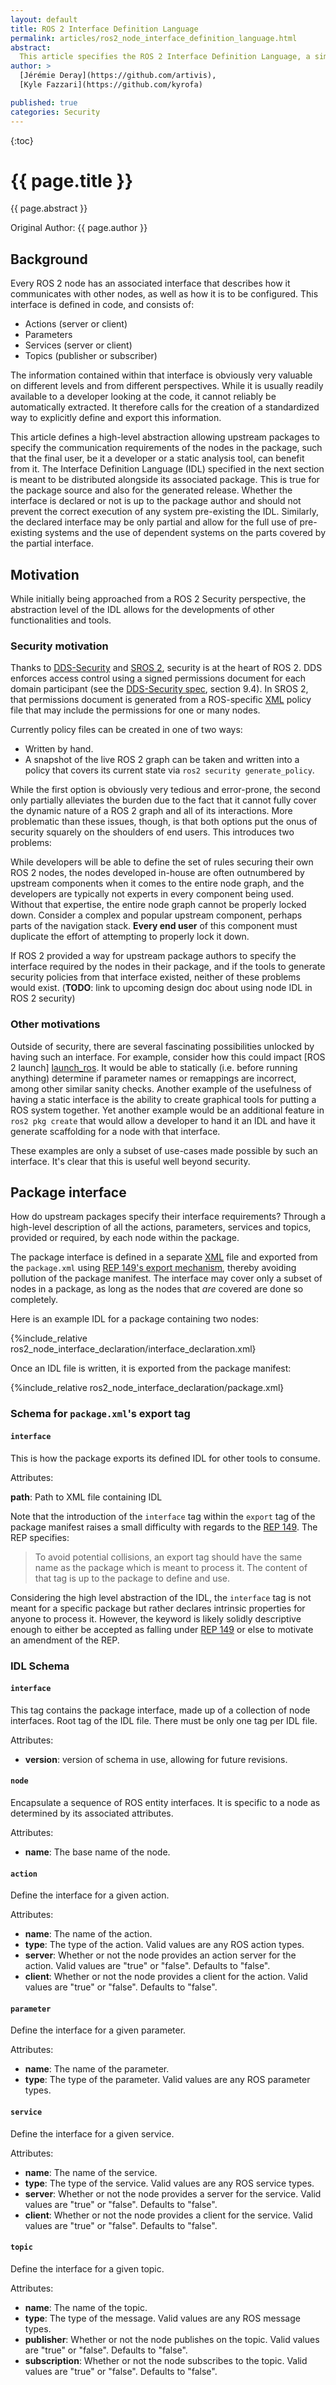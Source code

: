 ```yaml
---
layout: default
title: ROS 2 Interface Definition Language
permalink: articles/ros2_node_interface_definition_language.html
abstract:
  This article specifies the ROS 2 Interface Definition Language, a simple and standardized manner to export the complete interface (action/message/parameter/service) of node(s) in a package.
author: >
  [Jérémie Deray](https://github.com/artivis),
  [Kyle Fazzari](https://github.com/kyrofa)

published: true
categories: Security
---
```


{:toc}


# {{ page.title }}

<div class="abstract" markdown="1">
{{ page.abstract }}
</div>

Original Author: {{ page.author }}


## Background

Every ROS 2 node has an associated interface that describes how it communicates with other nodes, as well as how it is to be configured.
This interface is defined in code, and consists of:

- Actions (server or client)
- Parameters
- Services (server or client)
- Topics (publisher or subscriber)

The information contained within that interface is obviously very valuable on different levels and from different perspectives.
While it is usually readily available to a developer looking at the code, it cannot reliably be automatically extracted.
It therefore calls for the creation of a standardized way to explicitly define and export this information.

This article defines a high-level abstraction allowing upstream packages to specify the communication requirements of the nodes in the package, such that the final user, be it a developer or a static analysis tool, can benefit from it.
The Interface Definition Language (IDL) specified in the next section is meant to be distributed alongside its associated package.
This is true for the package source and also for the generated release. Whether the interface is declared or not is up to the package author and should not prevent the correct execution of any system pre-existing the IDL.
Similarly, the declared interface may be only partial and allow for the full use of pre-existing systems and the use of dependent systems on the parts covered by the partial interface.

## Motivation

While initially being approached from a ROS 2 Security perspective, the abstraction level of the IDL allows for the developments of other functionalities and tools.

### Security motivation

Thanks to [DDS-Security][dds_security] and [SROS 2][sros2_design], security is at the heart of ROS 2.
DDS enforces access control using a signed permissions document for each domain participant (see the [DDS-Security spec][dds_security], section 9.4).
In SROS 2, that permissions document is generated from a ROS-specific [XML][xml_wiki] policy file that may include the permissions for one or many nodes.

Currently policy files can be created in one of two ways:
- Written by hand.
- A snapshot of the live ROS 2 graph can be taken and written into a policy that covers its current state via `ros2 security generate_policy`.

While the first option is obviously very tedious and error-prone, the second only partially alleviates the burden due to the fact that it cannot fully cover the dynamic nature of a ROS 2 graph and all of its interactions.
More problematic than these issues, though, is that both options put the onus of security squarely on the shoulders of end users. This introduces two problems:

While developers will be able to define the set of rules securing their own ROS 2 nodes, the nodes developed in-house are often outnumbered by upstream components when it comes to the entire node graph, and the developers are typically not experts in every component being used.
Without that expertise, the entire node graph cannot be properly locked down.
Consider a complex and popular upstream component, perhaps parts of the navigation stack. **Every end user** of this component must duplicate the effort of attempting to properly lock it down.

If ROS 2 provided a way for upstream package authors to specify the interface required by the nodes in their package, and if the tools to generate security policies from that interface existed, neither of these problems would exist. (**TODO**: link to upcoming design doc about using node IDL in ROS 2 security)

### Other motivations

Outside of security, there are several fascinating possibilities unlocked by having such an interface.
For example, consider how this could impact [ROS 2 launch] [launch_ros]. It would be able to statically (i.e. before running anything) determine if parameter names or remappings are incorrect, among other similar sanity checks.
Another example of the usefulness of having a static interface is the ability to create graphical tools for putting a ROS system together.
Yet another example would be an additional feature in `ros2 pkg create` that would allow a developer to hand it an IDL and have it generate scaffolding for a node with that interface.

These examples are only a subset of use-cases made possible by such an interface.
It's clear that this is useful well beyond security.

## Package interface

How do upstream packages specify their interface requirements?
Through a high-level description of all the actions, parameters, services and topics, provided or required, by each node within the package.

The package interface is defined in a separate [XML][xml_wiki] file and exported from the `package.xml` using [REP 149's export mechanism][rep149_export], thereby avoiding pollution of the package manifest.
The interface may cover only a subset of nodes in a package, as long as the nodes that _are_ covered are done so completely.

Here is an example IDL for a package containing two nodes:

{%include_relative ros2_node_interface_declaration/interface_declaration.xml}

Once an IDL file is written, it is exported from the package manifest:

{%include_relative ros2_node_interface_declaration/package.xml}

### Schema for `package.xml`'s export tag

#### `interface`

This is how the package exports its defined IDL for other tools to consume.

Attributes:

**path**:  Path to XML file containing IDL

Note that the introduction of the `interface` tag within the `export` tag of the package manifest raises a small difficulty with regards to the [REP 149][rep149_export].
The REP specifies:

> To avoid potential collisions, an export tag should have the same name as the package which is meant to process it. The content of that tag is up to the package to define and use.

Considering the high level abstraction of the IDL, the `interface` tag is not meant for a specific package but rather declares intrinsic properties for anyone to process it.
However, the keyword is likely solidly descriptive enough to either be accepted as falling under [REP 149][rep149_export] or else to motivate an amendment of the REP.

### IDL Schema

#### `interface`

This tag contains the package interface, made up of a collection of node interfaces.
Root tag of the IDL file. There must be only one <interface> tag per IDL file.

Attributes:
- **version**: version of schema in use, allowing for future revisions.

#### `node`

Encapsulate a sequence of ROS entity interfaces.
It is specific to a node as determined by its associated attributes.

Attributes:
- **name**: The base name of the node.

#### `action`

Define the interface for a given action.

Attributes:
- **name**: The name of the action.
- **type**: The type of the action.
Valid values are any ROS action types.
- **server**: Whether or not the node provides an action server for the action.
Valid values are "true" or "false". Defaults to "false".
- **client**: Whether or not the node provides a client for the action.
Valid values are "true" or "false". Defaults to "false".

#### `parameter`

Define the interface for a given parameter.

Attributes:
- **name**: The name of the parameter.
- **type**: The type of the parameter.
Valid values are any ROS parameter types.

#### `service`

Define the interface for a given service.

Attributes:
- **name**: The name of the service.
- **type**: The type of the service.
Valid values are any ROS service types.
- **server**: Whether or not the node provides a server for the service.
Valid values are "true" or "false". Defaults to "false".
- **client**: Whether or not the node provides a client for the service.
Valid values are "true" or "false". Defaults to "false".

#### `topic`

Define the interface for a given topic.

Attributes:
- **name**: The name of the topic.
- **type**: The type of the message.
Valid values are any ROS message types.
- **publisher**: Whether or not the node publishes on the topic.
Valid values are "true" or "false". Defaults to "false".
- **subscription**: Whether or not the node subscribes to the topic.
Valid values are "true" or "false". Defaults to "false".

[dds_security]: https://www.omg.org/spec/DDS-SECURITY/1.1/PDF
[sros2_design]: /articles/ros2_dds_security.html
[launch_ros]: https://github.com/ros2/launch_ros
[xml_wiki]: https://en.wikipedia.org/wiki/xml
[rep149_export]: http://www.ros.org/reps/rep-0149.html#export
